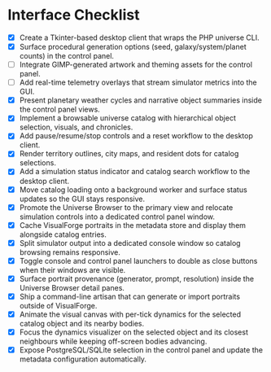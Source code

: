 # Interface Checklist

- [x] Create a Tkinter-based desktop client that wraps the PHP universe CLI.
- [x] Surface procedural generation options (seed, galaxy/system/planet counts) in the control panel.
- [ ] Integrate GIMP-generated artwork and theming assets for the control panel.
- [ ] Add real-time telemetry overlays that stream simulator metrics into the GUI.
- [x] Present planetary weather cycles and narrative object summaries inside the control panel views.
- [x] Implement a browsable universe catalog with hierarchical object selection, visuals, and chronicles.
- [x] Add pause/resume/stop controls and a reset workflow to the desktop client.
- [x] Render territory outlines, city maps, and resident dots for catalog selections.
- [x] Add a simulation status indicator and catalog search workflow to the desktop client.
- [x] Move catalog loading onto a background worker and surface status updates so the GUI stays responsive.
- [x] Promote the Universe Browser to the primary view and relocate simulation controls into a dedicated control panel window.
- [x] Cache VisualForge portraits in the metadata store and display them alongside catalog entries.
- [x] Split simulator output into a dedicated console window so catalog browsing remains responsive.
- [x] Toggle console and control panel launchers to double as close buttons when their windows are visible.
- [x] Surface portrait provenance (generator, prompt, resolution) inside the Universe Browser detail panes.
- [x] Ship a command-line artisan that can generate or import portraits outside of VisualForge.
- [x] Animate the visual canvas with per-tick dynamics for the selected catalog object and its nearby bodies.
- [x] Focus the dynamics visualizer on the selected object and its closest neighbours while keeping off-screen bodies advancing.
- [x] Expose PostgreSQL/SQLite selection in the control panel and update the metadata configuration automatically.
